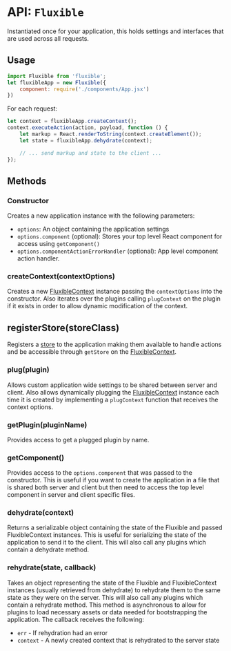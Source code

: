 # API: `Fluxible`

Instantiated once for your application, this holds settings and interfaces that are used across all requests.

## Usage

```js
import Fluxible from 'fluxible';
let fluxibleApp = new Fluxible({
    component: require('./components/App.jsx')
})
```

For each request:

```js
let context = fluxibleApp.createContext();
context.executeAction(action, payload, function () {
    let markup = React.renderToString(context.createElement());
    let state = fluxibleApp.dehydrate(context);

    // ... send markup and state to the client ...
});
```

## Methods

### Constructor

Creates a new application instance with the following parameters:

 * `options`: An object containing the application settings
 * `options.component` (optional): Stores your top level React component for access using `getComponent()`
 * `options.componentActionErrorHandler` (optional): App level component action handler.

### createContext(contextOptions)

Creates a new [FluxibleContext](FluxibleContext.md) instance passing the `contextOptions` into the constructor. Also iterates over the plugins calling `plugContext` on the plugin if it exists in order to allow dynamic modification of the context.

## registerStore(storeClass)

Registers a [store](Stores.md) to the application making them available to handle actions and be accessible through `getStore` on the [FluxibleContext](FluxibleContext.md).

### plug(plugin)

Allows custom application wide settings to be shared between server and client. Also allows dynamically plugging the [FluxibleContext](FluxibleContext.md) instance each time it is created by implementing a `plugContext` function that receives the context options.

### getPlugin(pluginName)

Provides access to get a plugged plugin by name.

### getComponent()

Provides access to the `options.component` that was passed to the constructor. This is useful if you want to create the application in a file that is shared both server and client but then need to access the top level component in server and client specific files.

### dehydrate(context)

Returns a serializable object containing the state of the Fluxible and passed FluxibleContext instances. This is useful for serializing the state of the application to send it to the client. This will also call any plugins which contain a dehydrate method.

### rehydrate(state, callback)

Takes an object representing the state of the Fluxible and FluxibleContext instances (usually retrieved from dehydrate) to rehydrate them to the same state as they were on the server. This will also call any plugins which contain a rehydrate method. This method is asynchronous to allow for plugins to load necessary assets or data needed for bootstrapping the application. The callback receives the following:

 * `err` - If rehydration had an error
 * `context` - A newly created context that is rehydrated to the server state
